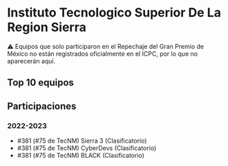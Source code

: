 # Instituto Tecnologico Superior De La Region Sierra

:warning: Equipos que solo participaron en el Repechaje del Gran Premio de México no están registrados oficialmente en el ICPC, por lo que no aparecerán aquí.

## Top 10 equipos


## Participaciones

### 2022-2023

- #381 (#75 de TecNM) Sierra 3 (Clasificatorio)
- #381 (#75 de TecNM) CyberDevs (Clasificatorio)
- #381 (#75 de TecNM) BLACK (Clasificatorio)



